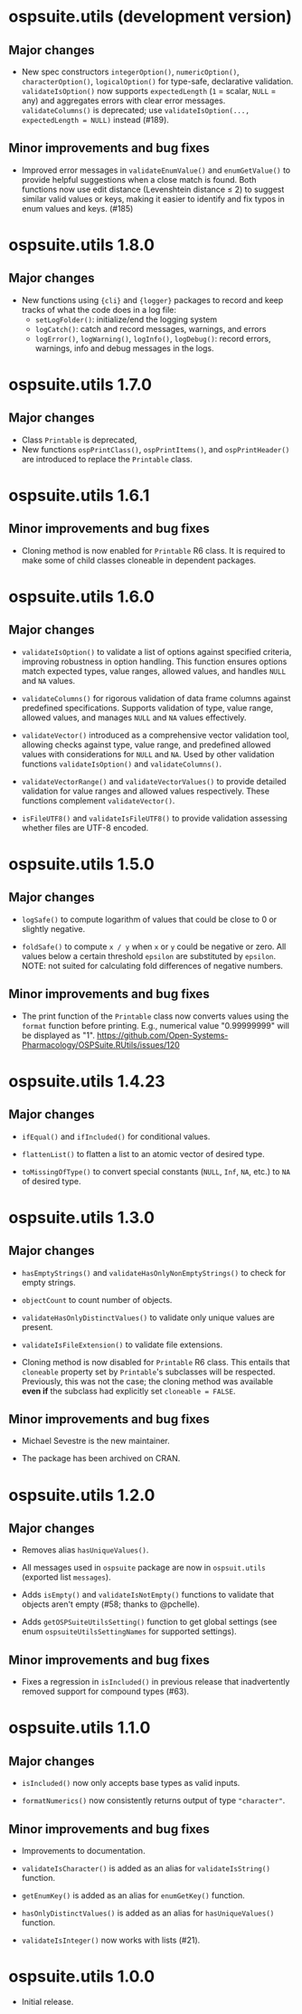 # ospsuite.utils (development version)

## Major changes

- New spec constructors `integerOption()`, `numericOption()`, `characterOption()`, `logicalOption()` for type-safe, declarative validation. `validateIsOption()` now supports `expectedLength` (`1` = scalar, `NULL` = any) and aggregates errors with clear error messages. `validateColumns()` is deprecated; use `validateIsOption(..., expectedLength = NULL)` instead (#189).

## Minor improvements and bug fixes

- Improved error messages in `validateEnumValue()` and `enumGetValue()` to provide helpful suggestions when a close match is found. Both functions now use edit distance (Levenshtein distance ≤ 2) to suggest similar valid values or keys, making it easier to identify and fix typos in enum values and keys. (\#185)

# ospsuite.utils 1.8.0

## Major changes

- New functions using `{cli}` and `{logger}` packages to record and keep tracks of what the code does in a log file:
  - `setLogFolder()`: initialize/end the logging system
  - `logCatch()`: catch and record messages, warnings, and errors
  - `logError()`, `logWarning()`, `logInfo()`, `logDebug()`: record errors, warnings, info and debug messages in the logs.

# ospsuite.utils 1.7.0

## Major changes

- Class `Printable` is deprecated,
- New functions `ospPrintClass()`, `ospPrintItems()`, and `ospPrintHeader()` are introduced to replace the `Printable` class.

# ospsuite.utils 1.6.1

## Minor improvements and bug fixes

- Cloning method is now enabled for `Printable` R6 class. It is required to make
  some of child classes cloneable in dependent packages.

# ospsuite.utils 1.6.0

## Major changes

- `validateIsOption()` to validate a list of options against specified criteria, improving robustness in option handling. This function ensures options match expected types, value ranges, allowed values, and handles `NULL` and `NA` values.

- `validateColumns()` for rigorous validation of data frame columns against predefined specifications. Supports validation of type, value range, allowed values, and manages `NULL` and `NA` values effectively.

- `validateVector()` introduced as a comprehensive vector validation tool, allowing checks against type, value range, and predefined allowed values with considerations for `NULL` and `NA`. Used by other validation functions `validateIsOption()` and `validateColumns()`.

- `validateVectorRange()` and `validateVectorValues()` to provide detailed validation for value ranges and allowed values respectively. These functions complement `validateVector()`.

- `isFileUTF8()` and `validateIsFileUTF8()` to provide validation assessing whether files are UTF-8 encoded.

# ospsuite.utils 1.5.0

## Major changes

- `logSafe()` to compute logarithm of values that could be close to 0 or slightly
  negative.

- `foldSafe()` to compute `x / y` when `x` or `y` could be negative or zero. All values below a
  certain threshold `epsilon` are substituted by `epsilon`. NOTE: not suited for
  calculating fold differences of negative numbers.

## Minor improvements and bug fixes

- The print function of the `Printable` class now converts values using the `format`
  function before printing. E.g., numerical value "0.99999999" will be displayed as "1".
  https://github.com/Open-Systems-Pharmacology/OSPSuite.RUtils/issues/120

# ospsuite.utils 1.4.23

## Major changes

- `ifEqual()` and `ifIncluded()` for conditional values.

- `flattenList()` to flatten a list to an atomic vector of desired type.

- `toMissingOfType()` to convert special constants (`NULL`, `Inf`, `NA`, etc.)
  to `NA` of desired type.

# ospsuite.utils 1.3.0

## Major changes

- `hasEmptyStrings()` and `validateHasOnlyNonEmptyStrings()` to check for empty
  strings.

- `objectCount` to count number of objects.

- `validateHasOnlyDistinctValues()` to validate only unique values are present.

- `validateIsFileExtension()` to validate file extensions.

- Cloning method is now disabled for `Printable` R6 class. This entails that
  `cloneable` property set by `Printable`'s subclasses will be respected.
  Previously, this was not the case; the cloning method was available **even
  if** the subclass had explicitly set `cloneable = FALSE`.

## Minor improvements and bug fixes

- Michael Sevestre is the new maintainer.

- The package has been archived on CRAN.

# ospsuite.utils 1.2.0

## Major changes

- Removes alias `hasUniqueValues()`.

- All messages used in `ospsuite` package are now in `ospsuit.utils` (exported
  list `messages`).

- Adds `isEmpty()` and `validateIsNotEmpty()` functions to validate that objects
  aren't empty (#58; thanks to @pchelle).

- Adds `getOSPSuiteUtilsSetting()` function to get global settings (see enum
  `ospsuiteUtilsSettingNames` for supported settings).

## Minor improvements and bug fixes

- Fixes a regression in `isIncluded()` in previous release that inadvertently
  removed support for compound types (#63).

# ospsuite.utils 1.1.0

## Major changes

- `isIncluded()` now only accepts base types as valid inputs.

- `formatNumerics()` now consistently returns output of type `"character"`.

## Minor improvements and bug fixes

- Improvements to documentation.

- `validateIsCharacter()` is added as an alias for `validateIsString()`
  function.

- `getEnumKey()` is added as an alias for `enumGetKey()` function.

- `hasOnlyDistinctValues()` is added as an alias for `hasUniqueValues()`
  function.

- `validateIsInteger()` now works with lists (#21).

# ospsuite.utils 1.0.0

- Initial release.
